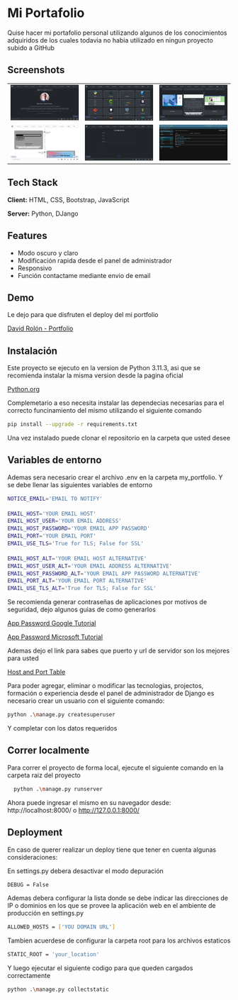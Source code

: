 
# Mi Portafolio

Quise hacer mi portafolio personal utilizando algunos de los conocimientos adquiridos de los cuales todavia no habia utilizado en ningun proyecto subido a GitHub

## Screenshots

|     |     |     |
| --- | --- | --- |
| ![Index](README/img/1.jpg) | ![Perfil Paciente](README/img/2.jpg) | ![Perfil Profesional](README/img/3.jpg) |
| ![Profesionales](README/img/4.jpg) | ![Reservar Turno](README/img/5.jpg) | ![Turnos](README/img/6.jpg) |

## Tech Stack

**Client:** HTML, CSS, Bootstrap, JavaScript

**Server:** Python, DJango


## Features

- Modo oscuro y  claro
- Modificación rapida desde el panel de administrador
- Responsivo
- Función contactame mediante envio de email


## Demo

Le dejo para que disfruten el deploy del mi portfolio

[David Rolón - Portfolio](http://rolondavid.pythonanywhere.com/)

## Instalación

Este proyecto se ejecuto en la version de Python 3.11.3, asi que se recomienda instalar la misma version desde la pagina oficial

[Python.org](https://www.python.org/)

Complemetario a eso necesita instalar las dependecias necesarias para el correcto funcinamiento del mismo utilizando el siguiente comando

```bash
pip install --upgrade -r requirements.txt
```

Una vez instalado puede clonar el repositorio en la carpeta que usted desee
## Variables de entorno

Ademas sera necesario crear el archivo .env en la carpeta my_portfolio. Y se debe llenar las siguientes variables de entorno

```bash
NOTICE_EMAIL='EMAIL TO NOTIFY'

EMAIL_HOST='YOUR EMAIL HOST'
EMAIL_HOST_USER='YOUR EMAIL ADDRESS'
EMAIL_HOST_PASSWORD='YOUR EMAIL APP PASSWORD'
EMAIL_PORT='YOUR EMAIL PORT'
EMAIL_USE_TLS='True for TLS; False for SSL'

EMAIL_HOST_ALT='YOUR EMAIL HOST ALTERNATIVE'
EMAIL_HOST_USER_ALT='YOUR EMAIL ADDRESS ALTERNATIVE'
EMAIL_HOST_PASSWORD_ALT='YOUR EMAIL APP PASSWORD ALTERNATIVE'
EMAIL_PORT_ALT='YOUR EMAIL PORT ALTERNATIVE'
EMAIL_USE_TLS_ALT='True for TLS; False for SSL'
```

Se recomienda generar contraseñas de aplicaciones por motivos de seguridad, dejo algunos guias de como generarlos

[App Password Google Tutorial](https://support.google.com/accounts/answer/185833?hl=es)

[App Password Microsoft Tutorial](https://support.microsoft.com/en-us/account-billing/using-app-passwords-with-apps-that-don-t-support-two-step-verification-5896ed9b-4263-e681-128a-a6f2979a7944)

Ademas dejo el link para sabes que puerto y url de servidor son los mejores para usted

[Host and Port Table](https://apps.mexagon.net/clientes/knowledgebase/104/iCual-es-el-Host-y-el-puerto-SMTP-de-mi-servidor-de-Mail-.html)

Para poder agregar, eliminar o modificar las tecnologias, projectos, formación o experiencia desde el panel de administrador de Django es necesario crear un usuario con el siguiente comando:

```bash
python .\manage.py createsuperuser
```

Y completar con los datos requeridos
## Correr localmente
Para correr el proyecto de forma local, ejecute el siguiente comando en la carpeta raiz del proyecto

```bash
  python .\manage.py runserver
```

Ahora puede ingresar el mismo en su navegador desde:
http://localhost:8000/ o http://127.0.0.1:8000/


## Deployment

En caso de querer realizar un deploy tiene que tener en cuenta algunas consideraciones:

En settings.py debera desactivar el modo depuración

```bash
DEBUG = False
```

Ademas debera configurar la lista donde se debe indicar las direcciones de IP o dominios en los que se provee la aplicación web en el ambiente de producción en settings.py

```bash
ALLOWED_HOSTS = ['YOU DOMAIN URL']
```

Tambien acuerdese de configurar la carpeta root para los archivos estaticos

```bash
STATIC_ROOT = 'your_location'
```

Y luego ejecutar el siguiente codigo para que queden cargados correctamente

```bash
python .\manage.py collectstatic
```